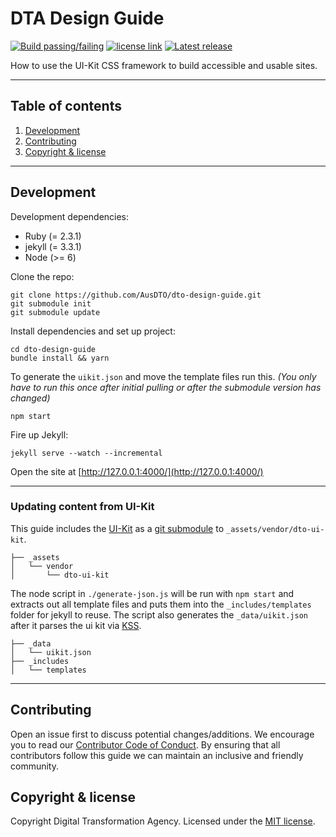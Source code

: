# DTA Design Guide

[![Build passing/failing](https://circleci.com/gh/AusDTO/gov-au-ui-kit.svg?style=shield)](https://circleci.com/gh/AusDTO/gov-au-ui-kit)
[![license link](https://img.shields.io/badge/license-MIT-brightgreen.svg)](https://raw.githubusercontent.com/AusDTO/dto-design-guide/master/README.md)
[![Latest release](https://img.shields.io/github/release/AusDTO/gov-au-ui-kit.svg?maxAge=1209600)](https://github.com/AusDTO/gov-au-ui-kit/releases)


How to use the UI-Kit CSS framework to build accessible and usable sites.

---

## Table of contents
1. [Development](#development)
1. [Contributing](#contributing)
1. [Copyright & license](#copyright--license)

----------------------------------------------------------------------------------------------------------------------------------------------------------------

## Development

Development dependencies:

* Ruby (= 2.3.1)
* jekyll (= 3.3.1)
* Node (>= 6)

Clone the repo:

```shell
git clone https://github.com/AusDTO/dto-design-guide.git
git submodule init
git submodule update
```

Install dependencies and set up project:

```shell
cd dto-design-guide
bundle install && yarn
```

To generate the `uikit.json` and move the template files run this.
_(You only have to run this once after initial pulling or after the submodule version has changed)_

```shell
npm start
```

Fire up Jekyll:

```shell
jekyll serve --watch --incremental
```

Open the site at [http://127.0.0.1:4000/](http://127.0.0.1:4000/)

----------------------------------------------------------------------------------------------------------------------------------------------------------------

### Updating content from UI-Kit

This guide includes the [UI-Kit](https://github.com/AusDTO/gov-au-ui-kit) as a
[git submodule](https://www.kernel.org/pub/software/scm/git/docs/user-manual.html#submodules) to `_assets/vendor/dto-ui-kit`.

```
├── _assets
│   └── vendor
│       └── dto-ui-kit
```

The node script in `./generate-json.js` will be run with `npm start` and extracts out all template files and puts them into the `_includes/templates` folder
for jekyll to reuse. The script also generates the `_data/uikit.json` after it parses the ui kit via [KSS](https://github.com/kneath/kss).

```
├── _data
│   └── uikit.json
├── _includes
│   └── templates
```

----------------------------------------------------------------------------------------------------------------------------------------------------------------

## Contributing

Open an issue first to discuss potential changes/additions. We encourage you to read our
[Contributor Code of Conduct](https://github.com/AusDTO/gov-au-ui-kit/blob/master/code_of_conduct.md). By ensuring that all contributors follow this guide we
can maintain an inclusive and friendly community.

## Copyright & license

Copyright Digital Transformation Agency. Licensed under the [MIT license](https://github.com/AusDTO/dto-design-guide/blob/master/LICENSE.md).
